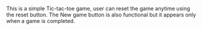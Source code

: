 This is a simple Tic-tac-toe game, user can reset the game anytime using the reset button. 
The New game button is also functional but it appears only when a game is completed.

